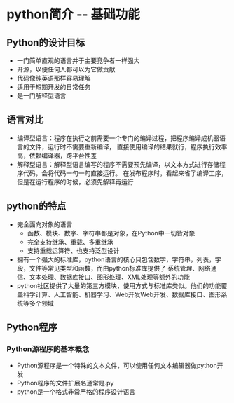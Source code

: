 # python简介 -- 基础功能

## Python的设计目标

* 一门简单直观的语言并于主要竞争者一样强大
* 开源，以便任何人都可以为它做贡献
* 代码像纯英语那样容易理解
* 适用于短期开发的日常任务
* 是一门解释型语言
## 语言对比
* 编译型语言：程序在执行之前需要一个专门的编译过程，把程序编译成机器语言的文件，运行时不需要重新编译，
直接使用编译的结果就行，程序执行效率高，依赖编译器，跨平台性差
* 解释型语言：解释型语言编写的程序不需要预先编译，以文本方式进行存储程序代码，会将代码一句一句直接运行。
在发布程序时，看起来省了编译工序，但是在运行程序的时候，必须先解释再运行

## python的特点
* 完全面向对象的语言
    * 函数、模块、数字、字符串都是对象，在Python中一切皆对象
    * 完全支持继承、重载、多重继承
    * 支持重载运算符、也支持泛型设计
* 拥有一个强大的标准库，python语言的核心只包含数字，字符串，列表，字段，文件等常见类型和函数，而由python标准库提供了
系统管理、网络通信、文本处理、数据库接口、图形处理、XML处理等额外的功能
* python社区提供了大量的第三方模块，使用方式与标准库类似。他们的功能覆盖科学计算、人工智能、机器学习、Web开发Web开发、数据库接口、图形系统等多个领域

## Python程序
### Python源程序的基本概念
* Python源程序是一个特殊的文本文件，可以使用任何文本编辑器做python开发
* Python程序的文件扩展名通常是.py
* python是一个格式非常严格的程序设计语言